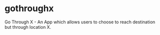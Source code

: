 # gothroughx
Go Through X - An App which allows users to choose to reach destination but through location X.
